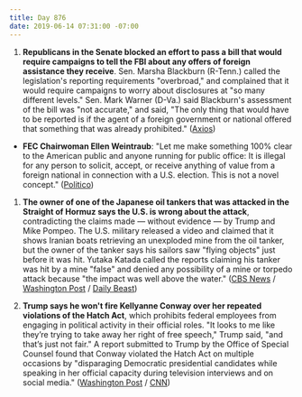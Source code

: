 ```yaml
---
title: Day 876
date: 2019-06-14 07:31:00 -07:00
---
```


1. **Republicans in the Senate blocked an effort to pass a bill that would require campaigns to tell the FBI about any offers of foreign assistance they receive**. Sen. Marsha Blackburn (R-Tenn.) called the legislation's reporting requirements "overbroad," and complained that it would require campaigns to worry about disclosures at "so many different levels." Sen. Mark Warner (D-Va.) said Blackburn's assessment of the bill was "not accurate," and said, "The only thing that would have to be reported is if the agent of a foreign government or national offered that something that was already prohibited." ([Axios](https://www.axios.com/marsha-blackburn-foreign-offers-assistance-campaigns-fab324f4-a630-41aa-9b90-a6fc4ca5c5d0.html))

* **FEC Chairwoman Ellen Weintraub**: "Let me make something 100% clear to the American public and anyone running for public office: It is illegal for any person to solicit, accept, or receive anything of value from a foreign national in connection with a U.S. election. This is not a novel concept." ([Politico](https://www.politico.com/story/2019/06/13/fec-election-foreign-trump-1364598))

1. **The owner of one of the Japanese oil tankers that was attacked in the Straight of Hormuz says the U.S. is wrong about the attack**, contradicting the claims made — without evidence — by Trump and Mike Pompeo. The U.S. military released a video and claimed that it shows Iranian boats retrieving an unexploded mine from the oil tanker, but the owner of the tanker says his sailors saw "flying objects" just before it was hit. Yutaka Katada called the reports claiming his tanker was hit by a mine "false" and denied any possibility of a mine or torpedo attack because "the impact was well above the water." ([CBS News](https://www.cbsnews.com/news/oil-tanker-attacks-gulf-of-oman-tanker-owner-seems-to-dispute-us-account-of-gulf-of-oman-attack-today-2019-06-14/) / [Washington Post](https://www.washingtonpost.com/world/iran-slams-us-calls-claims-of-tanker-attackseconomic-terrorism/2019/06/14/b94c1ece-8e16-11e9-b6f4-033356502dce_story.html?utm_term=.29c477730abf) / [Daily Beast](https://www.thedailybeast.com/japanese-oil-tanker-owner-says-us-is-wrong-about-gulf-attack?ref=home))

2. **Trump says he won't fire Kellyanne Conway over her repeated violations of the Hatch Act**, which prohibits federal employees from engaging in political activity in their official roles. "It looks to me like they’re trying to take away her right of free speech," Trump said, "and that’s just not fair." A report submitted to Trump by the Office of Special Counsel found that Conway violated the Hatch Act on multiple occasions by "disparaging Democratic presidential candidates while speaking in her official capacity during television interviews and on social media." ([Washington Post](https://www.washingtonpost.com/politics/trump-says-he-wont-fire-kellyanne-conway-over-hatch-act-violations/2019/06/14/76f31a94-8e9f-11e9-adf3-f70f78c156e8_story.html?utm_term=.cf6ed657f5a5) / [CNN](https://www.cnn.com/2019/06/14/politics/kellyanne-conway-trump-hatch-act/index.html))